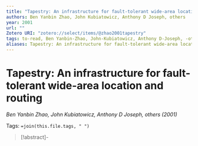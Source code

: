 ```yaml
---
title: "Tapestry: An infrastructure for fault-tolerant wide-area location and routing"
authors: Ben Yanbin Zhao, John Kubiatowicz, Anthony D Joseph, others
year: 2001
url: ""
Zotero URI: "zotero://select/items/@zhao2001tapestry"
tags: to-read, Ben Yanbin-Zhao, John-Kubiatowicz, Anthony D-Joseph, -others
aliases: Tapestry: An infrastructure for fault-tolerant wide-area location and routing
---
```


# Tapestry: An infrastructure for fault-tolerant wide-area location and routing  
_Ben Yanbin Zhao, John Kubiatowicz, Anthony D Joseph, others (2001)_

Tags: `=join(this.file.tags, " ")`

> [!abstract]-
> 


